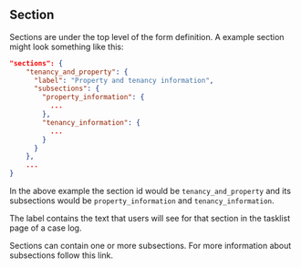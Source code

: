 ## Section

Sections are under the top level of the form definition. A example section might look something like this:

```JSON
"sections": {
    "tenancy_and_property": {
      "label": "Property and tenancy information",
      "subsections": {
        "property_information": {
          ...
        },
        "tenancy_information": {
          ...
        }
      }
    },
    ...
}
```

In the above example the section id would be `tenancy_and_property` and its subsections would be `property_information` and `tenancy_information`.

The label contains the text that users will see for that section in the tasklist page of a case log.

Sections can contain one or more subsections. For more information about subsections follow this link.